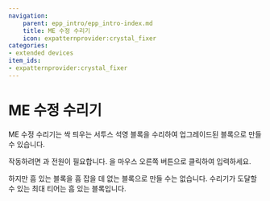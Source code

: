 ```yaml
---
navigation:
    parent: epp_intro/epp_intro-index.md
    title: ME 수정 수리기
    icon: expatternprovider:crystal_fixer
categories:
- extended devices
item_ids:
- expatternprovider:crystal_fixer
---
```


# ME 수정 수리기

<BlockImage id="expatternprovider:crystal_fixer" scale="8"></BlockImage>

ME 수정 수리기는 싹 틔우는 서투스 석영 블록을 수리하여 업그레이드된 블록으로 만들 수 있습니다.

작동하려면 <ItemLink id="ae2:charged_certus_quartz_crystal" />과 전원이 필요합니다. <ItemLink id="ae2:charged_certus_quartz_crystal" />을 마우스 오른쪽 버튼으로 클릭하여 입력하세요.

하지만 흠 있는 블록을 흠 잡을 데 없는 블록으로 만들 수는 없습니다. 수리기가 도달할 수 있는 최대 티어는 흠 있는 블록입니다.

<Row gap="20">
<GameScene zoom="4" background="transparent">
  <ImportStructure src="../structure/crystal_fixer.snbt"></ImportStructure>
</GameScene>
</Row>

